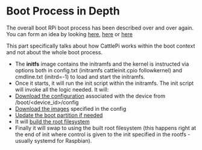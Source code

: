 # Boot Process in Depth
The overall boot RPi boot process has been described over and over again. You can form an idea by looking [here](https://raspberrypi.stackexchange.com/questions/10442/what-is-the-boot-sequence), [here](https://wiki.beyondlogic.org/index.php?title=Understanding_RaspberryPi_Boot_Process) or [here](https://www.raspberrypi.org/documentation/hardware/raspberrypi/bootmodes/bootflow.md)

This part specifically talks about how CattlePi works within the boot context and not about the whole boot process.

 * The **initfs** image contains the initramfs and the kernel is instructed via options both in config.txt (initramfs cattleinit.cpio followkernel) and cmdline.txt (initrd=-1) to load and start the initramfs. 
 * Once it starts, it will run the init script within the initramfs. The init script will invoke all the logic needed. It will:
 * [Download the configuration](https://github.com/cattlepi/cattlepi/blob/2168b9a0ca742d87dd63b6c8ca13dcd6b2254b44/builder/resources/usr/share/initramfs-tools/scripts/cattlepi-base/helpers#L116) associated with the device from <endpoint>/boot/<device_id>/config
 * [Download the images](https://github.com/cattlepi/cattlepi/blob/2168b9a0ca742d87dd63b6c8ca13dcd6b2254b44/builder/resources/usr/share/initramfs-tools/scripts/cattlepi-base/helpers#L130) specified in the config
 * [Update the boot partition if needed](https://github.com/cattlepi/cattlepi/blob/2168b9a0ca742d87dd63b6c8ca13dcd6b2254b44/builder/resources/usr/share/initramfs-tools/scripts/cattlepi-base/helpers#L152)
 * It will [build the root filesystem](https://github.com/cattlepi/cattlepi/blob/2168b9a0ca742d87dd63b6c8ca13dcd6b2254b44/builder/resources/usr/share/initramfs-tools/scripts/cattlepi-base/helpers#L166)
 * Finally it will swap to using the built root filesystem (this happens right at the end of init where control is given to the init specified in the rootfs - usually systemd for Raspbian).
